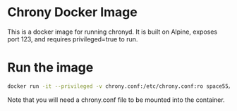 # Chrony Docker Image

This is a docker image for running chronyd. It is built on Alpine, exposes port 123, and requires privileged=true to run.

# Run the image

```bash
docker run -it --privileged -v chrony.conf:/etc/chrony.conf:ro space55/chronyd
```

Note that you will need a chrony.conf file to be mounted into the container.

